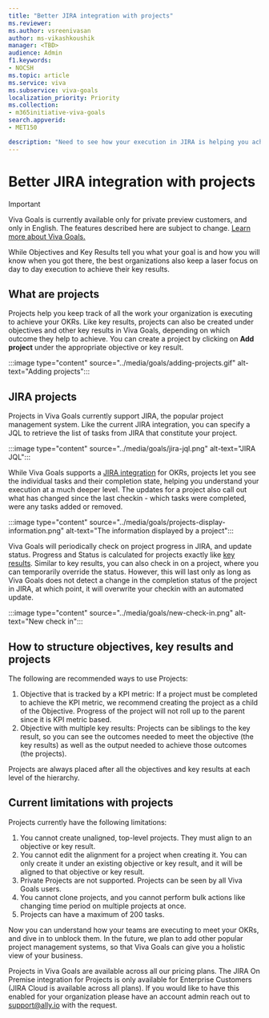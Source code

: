 ```yaml
---
title: "Better JIRA integration with projects"
ms.reviewer: 
ms.author: vsreenivasan
author: ms-vikashkoushik
manager: <TBD>
audience: Admin
f1.keywords:
- NOCSH
ms.topic: article
ms.service: viva
ms.subservice: viva-goals
localization_priority: Priority
ms.collection:  
- m365initiative-viva-goals
search.appverid:
- MET150

description: "Need to see how your execution in JIRA is helping you achieve your key results? Now you can, using Viva Goals' new Projects feature"
---
```


# Better JIRA integration with projects

> [!IMPORTANT]
> Viva Goals is currently available only for private preview customers, and only in English. The features described here are subject to change. [Learn more about Viva Goals.](https://go.microsoft.com/fwlink/?linkid=2189933)

While Objectives and Key Results tell you what your goal is and how you will know when you got there, the best organizations also keep a laser focus on day to day execution to achieve their key results.

## What are projects

Projects help you keep track of all the work your organization is executing to achieve your OKRs. Like key results, projects can also be created under objectives and other key results in Viva Goals, depending on which outcome they help to achieve. You can create a project by clicking on **Add project** under the appropriate objective or key result.

:::image type="content" source="../media/goals/adding-projects.gif" alt-text="Adding projects":::

## JIRA projects

Projects in Viva Goals currently support JIRA, the popular project management system. Like the current JIRA integration, you can specify a JQL to retrieve the list of tasks from JIRA that constitute your project.

:::image type="content" source="../media/goals/jira-jql.png" alt-text="JIRA JQL":::

While Viva Goals supports a [JIRA integration](https://help.ally.io/en/articles/2285939-jira-integration) for OKRs, projects let you see the individual tasks and their completion state, helping you understand your execution at a much deeper level. The updates for a project also call out what has changed since the last checkin - which tasks were completed, were any tasks added or removed.

:::image type="content" source="../media/goals/projects-display-information.png" alt-text="The information displayed by a project":::

Viva Goals will periodically check on project progress in JIRA, and update status. Progress and Status is calculated for projects exactly like [key results](https://help.ally.io/en/articles/3065807-how-are-progress-and-status-calculated). Similar to key results, you can also check in on a project, where you can temporarily override the status. However, this will last only as long as Viva Goals does not detect a change in the completion status of the project in JIRA, at which point, it will overwrite your checkin with an automated update.

:::image type="content" source="../media/goals/new-check-in.png" alt-text="New check in":::

## How to structure objectives, key results and projects

The following are recommended ways to use Projects:

1. Objective that is tracked by a KPI metric: If a project must be completed to achieve the KPI metric, we recommend creating the project as a child of the Objective. Progress of the project will not roll up to the parent since it is KPI metric based.
1. Objective with multiple key results: Projects can be siblings to the key result, so you can see the outcomes needed to meet the objective (the key results) as well as the output needed to achieve those outcomes (the projects).

Projects are always placed after all the objectives and key results at each level of the hierarchy.

## Current limitations with projects

Projects currently have the following limitations:

1. You cannot create unaligned, top-level projects. They must align to an objective or key result.
1. You cannot edit the alignment for a project when creating it. You can only create it under an existing objective or key result, and it will be aligned to that objective or key result.
1. Private Projects are not supported. Projects can be seen by all Viva Goals users.
1. You cannot clone projects, and you cannot perform bulk actions like changing time period on multiple projects at once.
1. Projects can have a maximum of 200 tasks.

Now you can understand how your teams are executing to meet your OKRs, and dive in to unblock them. In the future, we plan to add other popular project management systems, so that Viva Goals can give you a holistic view of your business.

Projects in Viva Goals are available across all our pricing plans. The JIRA On Premise integration for Projects is only available for Enterprise Customers (JIRA Cloud is available across all plans). If you would like to have this enabled for your organization please have an account admin reach out to support@ally.io with the request.



